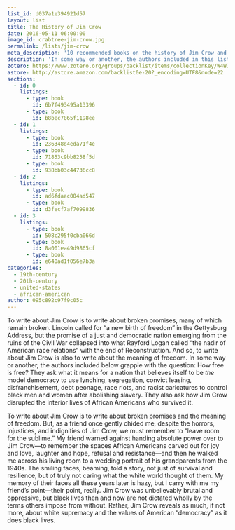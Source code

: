 ```yaml
---
list_id: d037a1e394921d57
layout: list
title: The History of Jim Crow
date: 2016-05-11 06:00:00
image_id: crabtree-jim-crow.jpg
permalink: /lists/jim-crow
meta_description: '10 recommended books on the history of Jim Crow and segregation from historian Mari Crabtree'
description: 'In some way or another, the authors included in this list grapple with the question: How free is free? They ask what it means for a nation that believes itself to be the model democracy to use lynching, segregation, convict leasing, disfranchisement, debt peonage, race riots, and racist caricatures to control black men and women after abolishing slavery. They also ask how Jim Crow disrupted the interior lives of African Americans who survived it.'
zotero: https://www.zotero.org/groups/backlist/items/collectionKey/W4WJ2N67
astore: http://astore.amazon.com/backlist0e-20?_encoding=UTF8&node=22
sections: 
  - id: 0
    listings:
      - type: book
        id: 6b7f493495a13396
      - type: book
        id: b8bec7865f1198ee
  - id: 1
    listings:
      - type: book
        id: 236348d4eda71f4e
      - type: book
        id: 71853c9bb8258f5d
      - type: book
        id: 938bb03c44736cc8
  - id: 2
    listings:
      - type: book
        id: ad6fdaac004ad547
      - type: book
        id: d3fecf7af7099836
  - id: 3
    listings:
      - type: book
        id: 508c295f0cba066d
      - type: book
        id: 8a001ea49d9865cf
      - type: book
        id: e640ad1f056e7b3a
categories:
  - 19th-century
  - 20th-century
  - united-states
  - african-american
author: 095c892c97f9c05c
---
```

To write about Jim Crow is to write about broken promises, many of which remain broken. Lincoln called for “a new birth of freedom” in the Gettysburg Address, but the promise of a just and democratic nation emerging from the ruins of the Civil War collapsed into what Rayford Logan called “the nadir of American race relations” with the end of Reconstruction. And so, to write about Jim Crow is also to write about the meaning of freedom. In some way or another, the authors included below grapple with the question: How free is free? They ask what it means for a nation that believes itself to be _the_ model democracy to use lynching, segregation, convict leasing, disfranchisement, debt peonage, race riots, and racist caricatures to control black men and women after abolishing slavery. They also ask how Jim Crow disrupted the interior lives of African Americans who survived it.

To write about Jim Crow is to write about broken promises and the meaning of freedom. But, as a friend once gently chided me, despite the horrors, injustices, and indignities of Jim Crow, we must remember to “leave room for the sublime.” My friend warned against handing absolute power over to Jim Crow—to remember the spaces African Americans carved out for joy and love, laughter and hope, refusal and resistance—and then he walked me across his living room to a wedding portrait of his grandparents from the 1940s. The smiling faces, beaming, told a story, not just of survival and resilience, but of truly not caring what the white world thought of them. My memory of their faces all these years later is hazy, but I carry with me my friend’s point—their point, really. Jim Crow was unbelievably brutal and oppressive, but black lives then and now are not dictated wholly by the terms others impose from without. Rather, Jim Crow reveals as much, if not more, about white supremacy and the values of American “democracy” as it does black lives.
